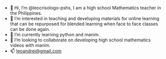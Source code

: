 - 👋 Hi, I’m @leocrisologo-pshs, I am a high school Mathematics teacher in the Philippines.
- 👀 I’m interested in teaching and developing materials for online learning that can be repurposed for blended learning when face to face classes can be done again.
- 🌱 I’m currently learning python and manim.
- 💞️ I’m looking to collaborate on developing high school mathematics videos with manim.
- 📫 leoandrei@gmail.com

<!---
leocrisologo-pshs/leocrisologo-pshs is a ✨ special ✨ repository because its `README.md` (this file) appears on your GitHub profile.
You can click the Preview link to take a look at your changes.
--->
